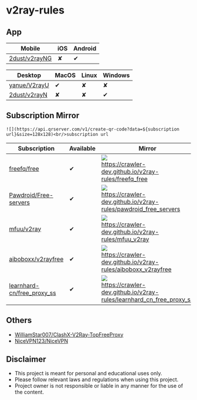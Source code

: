 # v2ray-rules

## App

|Mobile|iOS|Android|
|----|----|----|
|[2dust/v2rayNG](https://github.com/2dust/v2rayNG)|&#10008;|&#10004;|

|Desktop|MacOS|Linux|Windows|
|----|----|----|----|
|[yanue/V2rayU](https://github.com/yanue/V2rayU/tree/master)|&#10004;|&#10008;|&#10008;|
|[2dust/v2rayN](https://github.com/2dust/v2rayN)|&#10008;|&#10008;|&#10004;|

## Subscription Mirror

```text
![](https://api.qrserver.com/v1/create-qr-code?data=${subscription url}&size=128x128)<br/>subscription url
```

|Subscription|Available|Mirror|Original|
|----|----|----|----|
|[freefq/free](https://github.com/freefq/free)|&#10004;|![](https://api.qrserver.com/v1/create-qr-code?data=https://crawler-dev.github.io/v2ray-rules/freefq_free&size=128x128)<br/>https://crawler-dev.github.io/v2ray-rules/freefq_free|![](https://api.qrserver.com/v1/create-qr-code?data=https://raw.fastgit.org/freefq/free/master/v2&size=128x128)<br/>https://raw.fastgit.org/freefq/free/master/v2|
|[Pawdroid/Free-servers](https://github.com/Pawdroid/Free-servers)|&#10004;|![](https://api.qrserver.com/v1/create-qr-code?data=https://crawler-dev.github.io/v2ray-rules/pawdroid_free_servers&size=128x128)<br/>https://crawler-dev.github.io/v2ray-rules/pawdroid_free_servers|![](https://api.qrserver.com/v1/create-qr-code?data=https://raw.fastgit.org/Pawdroid/Free-servers/main/sub&size=128x128)<br/>https://raw.fastgit.org/Pawdroid/Free-servers/main/sub|
|[mfuu/v2ray](https://github.com/mfuu/v2ray)|&#10004;|![](https://api.qrserver.com/v1/create-qr-code?data=https://crawler-dev.github.io/v2ray-rules/mfuu_v2ray&size=128x128)<br/>https://crawler-dev.github.io/v2ray-rules/mfuu_v2ray|![](https://api.qrserver.com/v1/create-qr-code?data=https://raw.githubusercontent.com/mfuu/v2ray/master/v2ray&size=128x128)<br/>https://raw.githubusercontent.com/mfuu/v2ray/master/v2ray|
|[aiboboxx/v2rayfree](https://github.com/aiboboxx/v2rayfree)|&#10004;|![](https://api.qrserver.com/v1/create-qr-code?data=https://crawler-dev.github.io/v2ray-rules/aiboboxx_v2rayfree&size=128x128)<br/>https://crawler-dev.github.io/v2ray-rules/aiboboxx_v2rayfree|![](https://api.qrserver.com/v1/create-qr-code?data=https://raw.githubusercontent.com/aiboboxx/v2rayfree/main/v2&size=128x128)<br/>https://raw.githubusercontent.com/aiboboxx/v2rayfree/main/v2|
|[learnhard-cn/free_proxy_ss](https://github.com/learnhard-cn/free_proxy_ss)|&#10004;|![](https://api.qrserver.com/v1/create-qr-code?data=https://crawler-dev.github.io/v2ray-rules/learnhard_cn_free_proxy_ss&size=128x128)<br/>https://crawler-dev.github.io/v2ray-rules/learnhard_cn_free_proxy_ss|![](https://api.qrserver.com/v1/create-qr-code?data=https://raw.githubusercontent.com/learnhard-cn/free_proxy_ss/main/v2ray/v2raysub&size=128x128)<br/>https://raw.githubusercontent.com/learnhard-cn/free_proxy_ss/main/v2ray/v2raysub|

## Others

* [WilliamStar007/ClashX-V2Ray-TopFreeProxy](https://github.com/WilliamStar007/ClashX-V2Ray-TopFreeProxy)
* [NiceVPN123/NiceVPN](https://github.com/NiceVPN123/NiceVPN)

## Disclaimer

* This project is meant for personal and educational uses only.
* Please follow relevant laws and regulations when using this project.
* Project owner is not responsible or liable in any manner for the use of the content.
